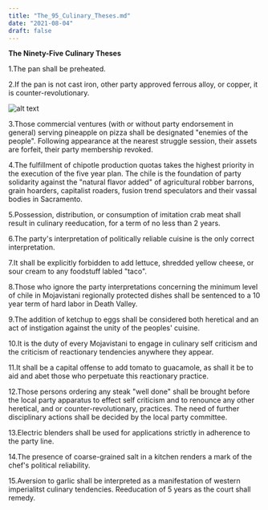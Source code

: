```yaml
---
title: "The_95_Culinary_Theses.md"
date: "2021-08-04"
draft: false
---
```

**The Ninety-Five Culinary Theses**

1.The pan shall be preheated.

2.If the pan is not cast iron, other party approved ferrous alloy, or copper, it is counter-revolutionary.

![alt text](![Wok](https://user-images.githubusercontent.com/78182615/128640892-5d094080-f09c-4bbf-9b3e-a1563a31ef3c.jpeg)
)

3.Those commercial ventures (with or without party endorsement in general) serving pineapple on pizza shall be designated "enemies of the people". Following appearance at the nearest struggle session, their assets are forfeit, their party membership revoked.

4.The fulfillment of chipotle production quotas takes the highest priority in the execution of the five year plan. The chile is the foundation of party solidarity against the "natural flavor added" of agricultural robber barrons, grain hoarders, capitalist roaders, fusion trend speculators and their vassal bodies in Sacramento.

5.Possession, distribution, or consumption of imitation crab meat shall result in culinary reeducation, for a term of no less than 2 years.

6.The party's interpretation of politically reliable cuisine is the only correct interpretation.

7.It shall be explicitly forbidden to add lettuce, shredded yellow cheese, or sour cream to any foodstuff labled "taco". 

8.Those who ignore the party interpretations concerning the minimum level of chile in Mojavistani regionally protected dishes shall be sentenced to a 10 year term of hard labor in Death Valley.

9.The addition of ketchup to eggs shall be considered both heretical and an act of instigation against the unity of the peoples' cuisine.

10.It is the duty of every Mojavistani to engage in culinary self criticism and the criticism of reactionary tendencies anywhere they appear.

11.It shall be a capital offense to add tomato to guacamole, as shall it be to aid and abet those who perpetuate this reactionary practice. 

12.Those persons ordering any steak "well done" shall be brought before the local party apparatus to effect self criticism and to renounce any other heretical, and or counter-revolutionary, practices. The need of further disciplinary actions shall be decided by the local party committee.

13.Electric blenders shall be used for applications strictly in adherence to the party line.

14.The presence of coarse-grained salt in a kitchen renders a mark of the chef's political reliability.

15.Aversion to garlic shall be interpreted as a manifestation of western  imperialitst culinary tendencies. Reeducation of 5 years as the court shall remedy. 
